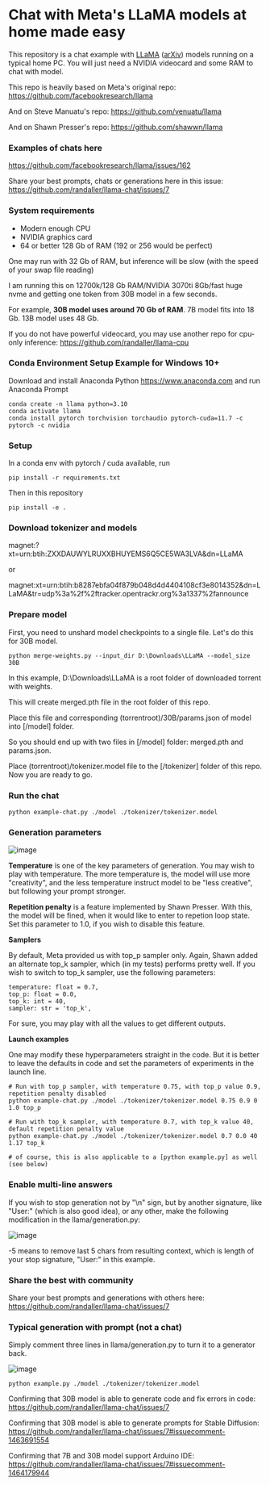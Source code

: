 # Chat with Meta's LLaMA models at home made easy

This repository is a chat example with [LLaMA](https://ai.facebook.com/blog/large-language-model-llama-meta-ai/) ([arXiv](https://arxiv.org/abs/2302.13971v1)) models running on a typical home PC. You will just need a NVIDIA videocard and some RAM to chat with model.

This repo is heavily based on Meta's original repo: https://github.com/facebookresearch/llama

And on Steve Manuatu's repo: https://github.com/venuatu/llama

And on Shawn Presser's repo: https://github.com/shawwn/llama

### Examples of chats here

https://github.com/facebookresearch/llama/issues/162

Share your best prompts, chats or generations here in this issue: https://github.com/randaller/llama-chat/issues/7

### System requirements
- Modern enough CPU
- NVIDIA graphics card
- 64 or better 128 Gb of RAM (192 or 256 would be perfect)

One may run with 32 Gb of RAM, but inference will be slow (with the speed of your swap file reading)

I am running this on 12700k/128 Gb RAM/NVIDIA 3070ti 8Gb/fast huge nvme and getting one token from 30B model in a few seconds.

For example, **30B model uses around 70 Gb of RAM**. 7B model fits into 18 Gb. 13B model uses 48 Gb.

If you do not have powerful videocard, you may use another repo for cpu-only inference: https://github.com/randaller/llama-cpu

### Conda Environment Setup Example for Windows 10+
Download and install Anaconda Python https://www.anaconda.com and run Anaconda Prompt
```
conda create -n llama python=3.10
conda activate llama
conda install pytorch torchvision torchaudio pytorch-cuda=11.7 -c pytorch -c nvidia
```

### Setup
In a conda env with pytorch / cuda available, run
```
pip install -r requirements.txt
```
Then in this repository
```
pip install -e .
```

### Download tokenizer and models
magnet:?xt=urn:btih:ZXXDAUWYLRUXXBHUYEMS6Q5CE5WA3LVA&dn=LLaMA

or

magnet:xt=urn:btih:b8287ebfa04f879b048d4d4404108cf3e8014352&dn=LLaMA&tr=udp%3a%2f%2ftracker.opentrackr.org%3a1337%2fannounce

### Prepare model

First, you need to unshard model checkpoints to a single file. Let's do this for 30B model.

```
python merge-weights.py --input_dir D:\Downloads\LLaMA --model_size 30B
```

In this example, D:\Downloads\LLaMA is a root folder of downloaded torrent with weights.

This will create merged.pth file in the root folder of this repo.

Place this file and corresponding (torrentroot)/30B/params.json of model into [/model] folder.

So you should end up with two files in [/model] folder: merged.pth and params.json.

Place (torrentroot)/tokenizer.model file to the [/tokenizer] folder of this repo. Now you are ready to go.

### Run the chat

```
python example-chat.py ./model ./tokenizer/tokenizer.model
```

### Generation parameters

![image](https://user-images.githubusercontent.com/22396871/224481306-0079dc71-a659-46f2-96a3-38d8a0b8bafc.png)

**Temperature** is one of the key parameters of generation. You may wish to play with temperature. The more temperature is, the model will use more "creativity", and the less temperature instruct model to be "less creative", but following your prompt stronger.

**Repetition penalty** is a feature implemented by Shawn Presser. With this, the model will be fined, when it would like to enter to repetion loop state. Set this parameter to 1.0, if you wish to disable this feature.

**Samplers**

By default, Meta provided us with top_p sampler only. Again, Shawn added an alternate top_k sampler, which (in my tests) performs pretty well. If you wish to switch to top_k sampler, use the following parameters:

```
temperature: float = 0.7,
top_p: float = 0.0,
top_k: int = 40,
sampler: str = 'top_k',
```

For sure, you may play with all the values to get different outputs.

**Launch examples**

One may modify these hyperparameters straight in the code. But it is better to leave the defaults in code and set the parameters of experiments in the launch line.

```
# Run with top_p sampler, with temperature 0.75, with top_p value 0.9, repetition penalty disabled
python example-chat.py ./model ./tokenizer/tokenizer.model 0.75 0.9 0 1.0 top_p

# Run with top_k sampler, with temperature 0.7, with top_k value 40, default repetition penalty value
python example-chat.py ./model ./tokenizer/tokenizer.model 0.7 0.0 40 1.17 top_k

# of course, this is also applicable to a [python example.py] as well (see below)
```

### Enable multi-line answers

If you wish to stop generation not by "\n" sign, but by another signature, like "User:" (which is also good idea), or any other, make the following modification in the llama/generation.py:

![image](https://user-images.githubusercontent.com/22396871/224122767-227deda4-a718-4774-a7f9-786c07d379cf.png)

-5 means to remove last 5 chars from resulting context, which is length of your stop signature, "User:" in this example.

### Share the best with community

Share your best prompts and generations with others here: https://github.com/randaller/llama-chat/issues/7

### Typical generation with prompt (not a chat)

Simply comment three lines in llama/generation.py to turn it to a generator back.

![image](https://user-images.githubusercontent.com/22396871/224283389-e29de04e-28d1-4ccd-bf6b-81b29828d3eb.png)

```
python example.py ./model ./tokenizer/tokenizer.model
```

Confirming that 30B model is able to generate code and fix errors in code: https://github.com/randaller/llama-chat/issues/7

Confirming that 30B model is able to generate prompts for Stable Diffusion: https://github.com/randaller/llama-chat/issues/7#issuecomment-1463691554

Confirming that 7B and 30B model support Arduino IDE: https://github.com/randaller/llama-chat/issues/7#issuecomment-1464179944
